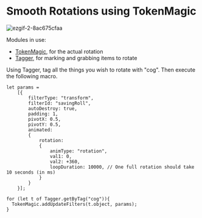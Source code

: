# Smooth Rotations using TokenMagic

![ezgif-2-8ac675cfaa](https://user-images.githubusercontent.com/8543541/172260556-1780e0dd-6e82-492a-b77a-61037fb5699c.gif)

Modules in use:
 * [TokenMagic](https://foundryvtt.com/packages/tokenmagic), for the actual rotation
 * [Tagger](https://foundryvtt.com/packages/tagger), for marking and grabbing items to rotate

Using Tagger, tag all the things you wish to rotate with "cog". Then execute the following macro.
```JS
let params =
    [{
        filterType: "transform",
        filterId: "savingRoll",
        autoDestroy: true,
        padding: 1,
        pivotX: 0.5,
        pivotY: 0.5,
        animated:
        {
            rotation:
            {
                animType: "rotation",
                val1: 0,
                val2: +360,
                loopDuration: 10000, // One full rotation should take 10 seconds (in ms)
            }
        }
    }];

for (let t of Tagger.getByTag("cog")){
  TokenMagic.addUpdateFilters(t.object, params);
}
```
